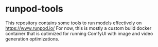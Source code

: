 # runpod-tools

This repository contains some tools to run models effectively on https://www.runpod.io/ 
For now, this is mostly a custom build docker container that is optimized for running ComfyUI with image and video generation optimizations.
